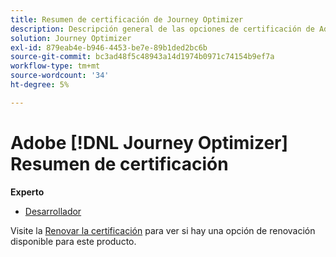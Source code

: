 ```yaml
---
title: Resumen de certificación de Journey Optimizer
description: Descripción general de las opciones de certificación de Adobe Journey Optimizer
solution: Journey Optimizer
exl-id: 879eab4e-b946-4453-be7e-89b1ded2bc6b
source-git-commit: bc3ad48f5c48943a14d1974b0971c74154b9ef7a
workflow-type: tm+mt
source-wordcount: '34'
ht-degree: 5%

---
```


# Adobe [!DNL Journey Optimizer] Resumen de certificación

**Experto**

* [Desarrollador](/help/certifications/ajo/ajo-e-developer.md) <!--AD0-E603-->

Visite la [Renovar la certificación](/help/certifications/renew.md) para ver si hay una opción de renovación disponible para este producto.
